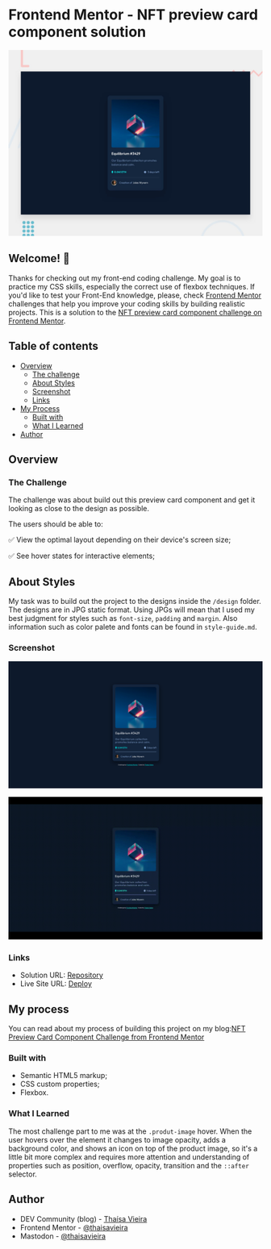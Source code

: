 # Frontend Mentor - NFT preview card component solution

![Design preview for the NFT preview card component coding challenge](./design/desktop-preview.jpg)

## Welcome! 👋

Thanks for checking out my front-end coding challenge. My goal is to practice my CSS skills, especially the correct use of flexbox techniques.
If you'd like to test your Front-End knowledge, please, check [Frontend Mentor](https://www.frontendmentor.io) challenges that help you improve your coding skills by building realistic projects.
This is a solution to the [NFT preview card component challenge on Frontend Mentor](https://www.frontendmentor.io/challenges/nft-preview-card-component-SbdUL_w0U). 

## Table of contents

- [Overview](#overview)
  - [The challenge](#the-challenge)
  - [About Styles](#about-styles)
  - [Screenshot](#screenshot)
  - [Links](#links)
- [My Process](#my-process)
  - [Built with](#built-with)
  - [What I Learned](#what-i-learned)
- [Author](#author)


## Overview

### The Challenge

The challenge was about build out this preview card component and get it looking as close to the design as possible.

The users should be able to:

✅ View the optimal layout depending on their device's screen size;

✅ See hover states for interactive elements;

## About Styles
My task was to build out the project to the designs inside the `/design` folder. The designs are in JPG static format. Using JPGs will mean that I used my best judgment for styles such as `font-size`, `padding` and `margin`. Also information such as color palete and fonts can be found in `style-guide.md`.

### Screenshot

![](./design/screenshot.png)

![](./design/activeState.gif)



### Links

- Solution URL: [Repository](https://github.com/thaisavieira/nft-preview-card-component)
- Live Site URL: [Deploy](https://thaisavieira.github.io/nft-preview-card-component/)

## My process

You can read about my process of building this project on my blog:[NFT Preview Card Component Challenge from Frontend Mentor](https://dev.to/thaisavieira/nft-preview-card-component-challenge-from-frontend-mentor-2471)

### Built with

- Semantic HTML5 markup;
- CSS custom properties;
- Flexbox.

### What I Learned

The most challenge part to me was  at the `.produt-image` hover. When the user hovers over the element it changes to image opacity, adds a background color, and shows an icon on top of the product image, so it's a little bit more complex and requires more attention and understanding of properties such as position, overflow, opacity, transition and the `::after` selector. 

## Author

- DEV Community (blog) - [Thaísa Vieira](https://dev.to/thaisavieira)
- Frontend Mentor - [@thaisavieira](https://www.frontendmentor.io/profile/thaisavieira)
- Mastodon - [@thaisavieira](https://techtoots.com/@thaisavieira)

